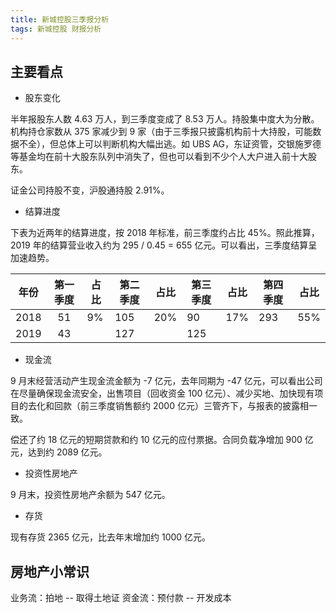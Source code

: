 ```yaml
---
title: 新城控股三季报分析
tags: 新城控股 财报分析
---
```


## 主要看点

- 股东变化

半年报股东人数 4.63 万人，到三季度变成了 8.53 万人。持股集中度大为分散。机构持仓家数从 375 家减少到 9 家（由于三季报只披露机构前十大持股，可能数据不全），但总体上可以判断机构大幅出逃。如 UBS AG，东证资管，交银施罗德等基金均在前十大股东队列中消失了，但也可以看到不少个人大户进入前十大股东。

证金公司持股不变，沪股通持股 2.91%。

- 结算进度

下表为近两年的结算进度，按 2018 年标准，前三季度约占比 45%。照此推算，2019 年的结算营业收入约为 295 / 0.45 = 655 亿元。可以看出，三季度结算呈加速趋势。

| 年份 | 第一季度 | 占比 | 第二季度 | 占比 | 第三季度 | 占比 | 第四季度 | 占比 |
| ---- | :------: | ---- | -------- | ---- | -------- | ---- | -------- | ---- |
| 2018 |    51    | 9%   | 105      | 20%  | 90       | 17%  | 293      | 55%  |
| 2019 |    43    |      | 127      |      | 125      |      |          |      |

- 现金流

9 月末经营活动产生现金流金额为 -7 亿元，去年同期为 -47 亿元，可以看出公司在尽量确保现金流安全，出售项目（回收资金 100 亿元）、减少买地、加快现有项目的去化和回款（前三季度销售额约 2000 亿元）三管齐下，与报表的披露相一致。

偿还了约 18 亿元的短期贷款和约 10 亿元的应付票据。合同负载净增加 900 亿元，达到约 2089 亿元。

- 投资性房地产

9 月末，投资性房地产余额为 547 亿元。

- 存货

现有存货 2365 亿元，比去年末增加约 1000 亿元。

## 房地产小常识

业务流：拍地 -- 取得土地证
资金流：预付款 -- 开发成本
